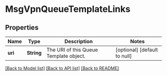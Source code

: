 # MsgVpnQueueTemplateLinks

## Properties
Name | Type | Description | Notes
------------ | ------------- | ------------- | -------------
**uri** | **String** | The URI of this Queue Template object. | [optional] [default to null]

[[Back to Model list]](../README.md#documentation-for-models) [[Back to API list]](../README.md#documentation-for-api-endpoints) [[Back to README]](../README.md)


